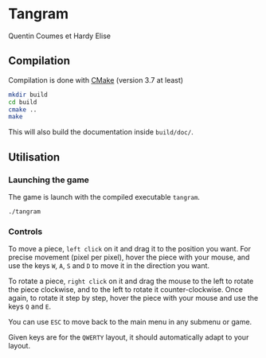 # Tangram

Quentin Coumes et Hardy Elise


## Compilation

Compilation is done with [CMake](https://cmake.org/) (version 3.7 at least)

```bash
mkdir build
cd build
cmake ..
make
```

This will also build the documentation inside `build/doc/`.

## Utilisation

### Launching the game

The game is launch with the compiled executable `tangram`.

```
./tangram
```

### Controls

To move a piece, `left click` on it and drag it to the position you want. For precise movement
(pixel per pixel), hover the piece with your mouse, and use the keys `W`, `A`, `S` and `D` to move it in the
direction you want.

To rotate a piece, `right click` on it and drag the mouse to the left to rotate the piece
clockwise, and to the left to rotate it counter-clockwise. Once again, to rotate it
step by step, hover the piece with your mouse and use the keys `Q` and `E`.

You can use `ESC` to move back to the main menu in any submenu or game.

Given keys are for the `QWERTY` layout, it should automatically adapt to your layout.

